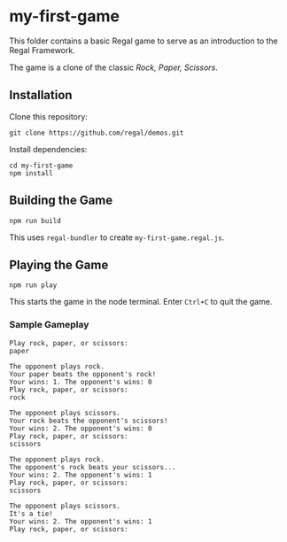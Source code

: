 # my-first-game
This folder contains a basic Regal game to serve as an introduction to the Regal Framework.

The game is a clone of the classic *Rock, Paper, Scissors*.

## Installation
Clone this repository:

```
git clone https://github.com/regal/demos.git
```

Install dependencies:

```
cd my-first-game
npm install
```

## Building the Game
```
npm run build
```

This uses `regal-bundler` to create `my-first-game.regal.js`.

## Playing the Game
```
npm run play
```

This starts the game in the node terminal. Enter `Ctrl+C` to quit the game.

### Sample Gameplay
```
Play rock, paper, or scissors:
paper

The opponent plays rock.
Your paper beats the opponent's rock!
Your wins: 1. The opponent's wins: 0
Play rock, paper, or scissors:
rock

The opponent plays scissors.
Your rock beats the opponent's scissors!
Your wins: 2. The opponent's wins: 0
Play rock, paper, or scissors:
scissors

The opponent plays rock.
The opponent's rock beats your scissors...
Your wins: 2. The opponent's wins: 1
Play rock, paper, or scissors:
scissors

The opponent plays scissors.
It's a tie!
Your wins: 2. The opponent's wins: 1
Play rock, paper, or scissors:
```
